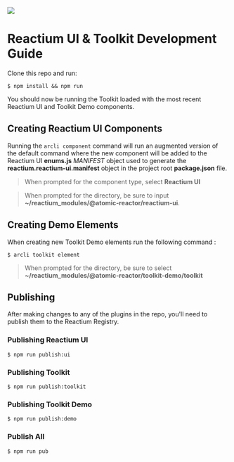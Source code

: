 ![](https://image.ibb.co/ee2WaG/atomic_reactor.png)

# Reactium UI & Toolkit Development Guide

Clone this repo and run:

```
$ npm install && npm run
```

You should now be running the Toolkit loaded with the most recent Reactium UI and Toolkit Demo components.

## Creating Reactium UI Components

Running the `arcli component` command will run an augmented version of the default command where the new component will be added to the Reactium UI **enums.js** _MANIFEST_ object used to generate the **reactium.reactium-ui.manifest** object in the project root **package.json** file.

> When prompted for the component type, select **Reactium UI**

> When prompted for the directory, be sure to input **~/reactium_modules/@atomic-reactor/reactium-ui**.

## Creating Demo Elements

When creating new Toolkit Demo elements run the following command :

```
$ arcli toolkit element
```

> When prompted for the directory, be sure to select **~/reactium_modules/@atomic-reactor/toolkit-demo/toolkit**

## Publishing

After making changes to any of the plugins in the repo, you'll need to publish them to the Reactium Registry.

### Publishing Reactium UI

```
$ npm run publish:ui
```

### Publishing Toolkit

```
$ npm run publish:toolkit
```

### Publishing Toolkit Demo

```
$ npm run publish:demo
```

### Publish All

```
$ npm run pub
```
